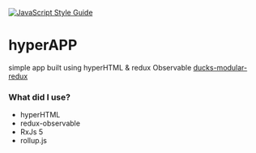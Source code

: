 [![JavaScript Style Guide](https://img.shields.io/badge/code_style-standard-brightgreen.svg)](https://standardjs.com)

# hyperAPP #

simple app built using hyperHTML & redux Observable
[ducks-modular-redux](https://github.com/erikras/ducks-modular-redux)

### What did I use? ###

* hyperHTML
* redux-observable
* RxJs 5
* rollup.js
